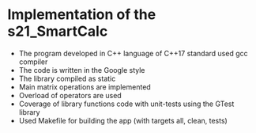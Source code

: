 # Implementation of the s21_SmartCalc

- The program developed in C++ language of C++17 standard used gcc compiler
- The code is written in the Google style
- The library compiled as static
- Main matrix operations are implemented
- Overload of operators are used
- Coverage of library functions code with unit-tests using the GTest library
- Used Makefile for building the app (with targets all, clean, tests)
